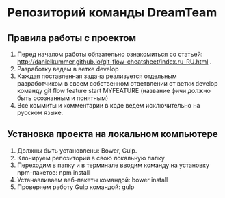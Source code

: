 # Репозиторий команды DreamTeam

## Правила работы с проектом
  1. Перед началом работы обязательно ознакомиться со статьей: http://danielkummer.github.io/git-flow-cheatsheet/index.ru_RU.html .
  2. Разработку ведем в ветке develop
  3. Каждая поставленная задача реализуется отдельным разработчиком в своем собственном ответвлении от ветки develop команду git flow feature start MYFEATURE (название фичи должно быть осознанным и понятным)
  4. Все коммиты и комментарии в коде ведем исключительно на русском языке.

## Установка проекта на локальном компьютере
  1. Должны быть установлены: Bower, Gulp.
  2. Клонируем репозиторий в свою локальную папку
  3. Переходим в папку и в терминале вводим команду на установку npm-пакетов: npm install
  4. Устанавливаем веб-пакеты командой: bower install
  5. Проверяем работу Gulp командой: gulp
